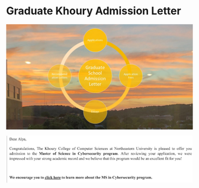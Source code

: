 # Graduate Khoury Admission Letter

![image](GraduateSchoolAdmissionLetter.jpg)

![image](MSCybersecurity.jpg)

